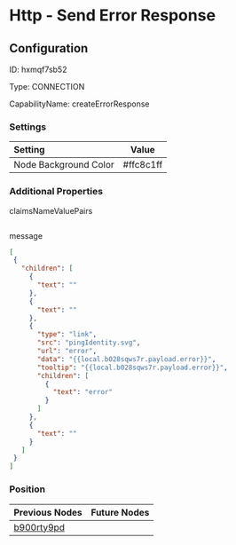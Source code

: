 # Http - Send Error Response
## Configuration
ID:  hxmqf7sb52

Type: CONNECTION 

CapabilityName: createErrorResponse

### Settings
| Setting | Value  |
| :------------------------ | ---------------------------------------- |
| Node Background Color | #ffc8c1ff | 

 




### Additional Properties
claimsNameValuePairs
 ```json 

```


message
 ```json 
[
  {
    "children": [
      {
        "text": ""
      },
      {
        "text": ""
      },
      {
        "type": "link",
        "src": "pingIdentity.svg",
        "url": "error",
        "data": "{{local.b028sqws7r.payload.error}}",
        "tooltip": "{{local.b028sqws7r.payload.error}}",
        "children": [
          {
            "text": "error"
          }
        ]
      },
      {
        "text": ""
      }
    ]
  }
]
```




### Position
| Previous Nodes | Future Nodes |
| :------------- | ------------ |
| [b900rty9pd](./b900rty9pd.md) |  |